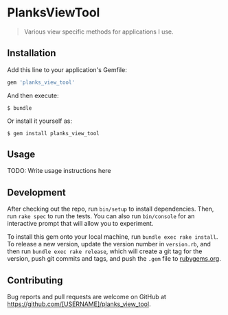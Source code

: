 # PlanksViewTool

> Various view specific methods for applications I use.

## Installation

Add this line to your application's Gemfile:

```ruby
gem 'planks_view_tool'
```

And then execute:

    $ bundle

Or install it yourself as:

    $ gem install planks_view_tool

## Usage

TODO: Write usage instructions here

## Development

After checking out the repo, run `bin/setup` to install dependencies. Then, run `rake spec` to run the tests. You can also run `bin/console` for an interactive prompt that will allow you to experiment.

To install this gem onto your local machine, run `bundle exec rake install`. To release a new version, update the version number in `version.rb`, and then run `bundle exec rake release`, which will create a git tag for the version, push git commits and tags, and push the `.gem` file to [rubygems.org](https://rubygems.org).

## Contributing

Bug reports and pull requests are welcome on GitHub at https://github.com/[USERNAME]/planks_view_tool.

